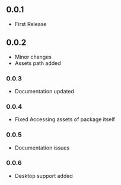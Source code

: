 ## 0.0.1

* First Release

## 0.0.2

* Minor changes
* Assets path added

### 0.0.3

* Documentation updated

### 0.0.4

* Fixed Accessing assets of package itself

### 0.0.5

* Documentation issues

### 0.0.6

* Desktop support added